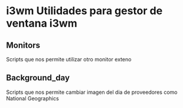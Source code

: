 # i3wm Utilidades para gestor de ventana i3wm

## Monitors 
Scripts que nos permite utilizar otro monitor exteno

## Background_day
Scripts que nos permite cambiar imagen del dia de proveedores como National Geographics

